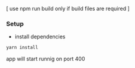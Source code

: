 [ use npm run build only if build files are required ]


### Setup

- install dependencies
```bash
yarn install
```
app will start runnig on port 400
